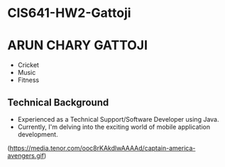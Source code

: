 # CIS641-HW2-Gattoji
# ARUN CHARY GATTOJI
- Cricket
- Music
- Fitness
## Technical Background
- Experienced as a Technical Support/Software Developer using Java.
- Currently, I'm delving into the exciting world of mobile application development.
  
(https://media.tenor.com/ooc8rKAkdlwAAAAd/captain-america-avengers.gif)



